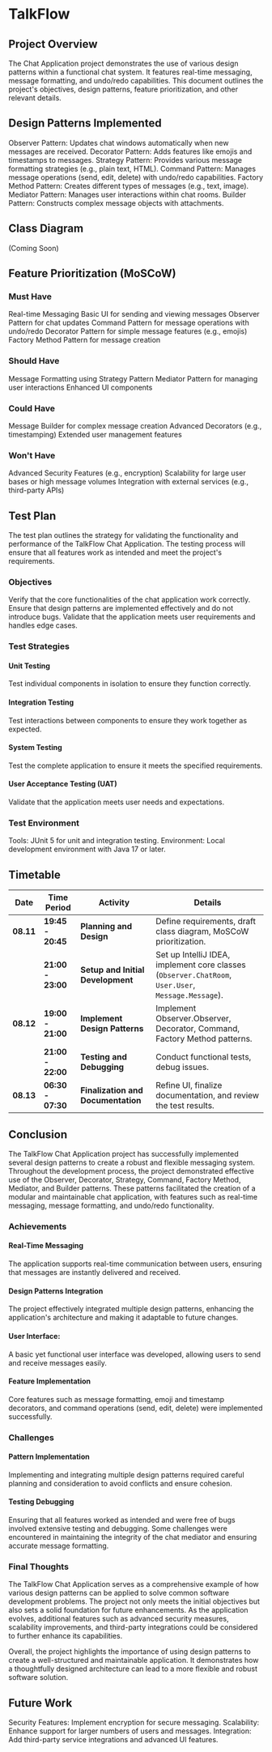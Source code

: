 # TalkFlow
## Project Overview
The Chat Application project demonstrates
the use of various design patterns within a functional chat system.
It features real-time messaging, message formatting,
and undo/redo capabilities.
This document outlines the project's objectives,
design patterns, feature prioritization, and other relevant details.

## Design Patterns Implemented
Observer Pattern: Updates chat windows automatically when new messages are received.
Decorator Pattern: Adds features like emojis and timestamps to messages.
Strategy Pattern: Provides various message formatting strategies (e.g., plain text, HTML).
Command Pattern: Manages message operations (send, edit, delete) with undo/redo capabilities.
Factory Method Pattern: Creates different types of messages (e.g., text, image).
Mediator Pattern: Manages user interactions within chat rooms.
Builder Pattern: Constructs complex message objects with attachments.

## Class Diagram
(Coming Soon)

## Feature Prioritization (MoSCoW)
### Must Have
Real-time Messaging
Basic UI for sending and viewing messages
Observer Pattern for chat updates
Command Pattern for message operations with undo/redo
Decorator Pattern for simple message features (e.g., emojis)
Factory Method Pattern for message creation

### Should Have
Message Formatting using Strategy Pattern
Mediator Pattern for managing user interactions
Enhanced UI components

### Could Have
Message Builder for complex message creation
Advanced Decorators (e.g., timestamping)
Extended user management features

### Won't Have
Advanced Security Features (e.g., encryption)
Scalability for large user bases or high message volumes
Integration with external services (e.g., third-party APIs)

## Test Plan
The test plan outlines the strategy for validating the functionality 
and performance of the TalkFlow Chat Application. 
The testing process will ensure that all features work as intended 
and meet the project's requirements.

### Objectives
Verify that the core functionalities of the chat application work correctly.
Ensure that design patterns are implemented effectively and do not introduce bugs.
Validate that the application meets user requirements and handles edge cases.

### Test Strategies
#### Unit Testing
Test individual components in isolation to ensure they function correctly.
#### Integration Testing
Test interactions between components to ensure they work together as expected.
#### System Testing
Test the complete application to ensure it meets the specified requirements.
#### User Acceptance Testing (UAT)
Validate that the application meets user needs and expectations.

### Test Environment
Tools: JUnit 5 for unit and integration testing.
Environment: Local development environment with Java 17 or later.

## Timetable
| **Date** | **Time Period** | **Activity**                       | **Details**                                            |
|----------|-----------------|------------------------------------|--------------------------------------------------------|
| **08.11** | **19:45 - 20:45** | **Planning and Design**            | Define requirements, draft class diagram, MoSCoW prioritization. |
|          | **21:00 - 23:00** | **Setup and Initial Development**  | Set up IntelliJ IDEA, implement core classes (`Observer.ChatRoom`, `User.User`, `Message.Message`). |
| **08.12** | **19:00 - 21:00** | **Implement Design Patterns**      | Implement Observer.Observer, Decorator, Command, Factory Method patterns. |
|          | **21:00 - 22:00** | **Testing and Debugging**          | Conduct functional tests, debug issues.               |
| **08.13** | **06:30 - 07:30** | **Finalization and Documentation** | Refine UI, finalize documentation, and review the test results. |

## Conclusion
The TalkFlow Chat Application project has successfully implemented 
several design patterns to create a robust and flexible messaging system.
Throughout the development process, the project demonstrated effective
use of the Observer, Decorator, Strategy, Command, Factory Method, 
Mediator, and Builder patterns. These patterns facilitated 
the creation of a modular and maintainable chat application, 
with features such as real-time messaging, message formatting, 
and undo/redo functionality.

### Achievements
#### Real-Time Messaging
The application supports real-time communication 
between users, ensuring that messages are instantly delivered and received.
#### Design Patterns Integration
The project effectively integrated 
multiple design patterns, enhancing the application's architecture 
and making it adaptable to future changes.
#### User Interface: 
A basic yet functional user interface was developed, 
allowing users to send and receive messages easily.
#### Feature Implementation
Core features such as message formatting, 
emoji and timestamp decorators, and command operations (send, edit, delete) 
were implemented successfully.

### Challenges
#### Pattern Implementation
Implementing and integrating multiple design patterns required 
careful planning and consideration to avoid conflicts and ensure cohesion.
#### Testing Debugging
Ensuring that all features worked as intended 
and were free of bugs involved extensive testing 
and debugging. Some challenges were encountered 
in maintaining the integrity of the chat mediator 
and ensuring accurate message formatting.

### Final Thoughts
The TalkFlow Chat Application serves as a comprehensive example of 
how various design patterns can be applied to solve common software 
development problems. The project not only meets the initial objectives 
but also sets a solid foundation for future enhancements. 
As the application evolves, additional features such as
advanced security measures, scalability improvements, 
and third-party integrations could be considered to further enhance 
its capabilities.

Overall, the project highlights the importance of using design patterns 
to create a well-structured and maintainable application. 
It demonstrates how a thoughtfully designed architecture can lead to 
a more flexible and robust software solution.

## Future Work
Security Features: Implement encryption for secure messaging.
Scalability: Enhance support for larger numbers of users and messages.
Integration: Add third-party service integrations and advanced UI features.



